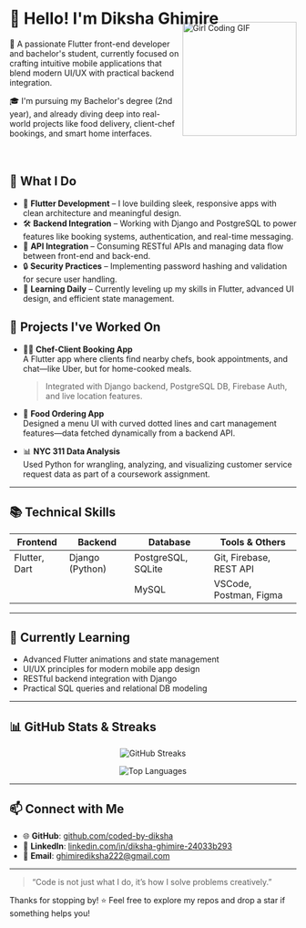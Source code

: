 
# 👋 Hello! I'm Diksha Ghimire
<img src="https://camo.githubusercontent.com/93ee17cb297b1ac91fa41c4f17f86a1d203216fda155ab1e206cf610d61ebbc1/68747470733a2f2f6d656469612e74656e6f722e636f6d2f773341504c6b4d75545830414141414d2f636f6d70757465722d776f726b2e676966" width="200" alt="Girl Coding GIF" align="right" style="vertical-align: middle; margin-top: -30px; margin-bottom:20px"/>

🌱 A passionate Flutter front-end developer and bachelor's student, currently focused on crafting intuitive mobile applications that blend modern UI/UX with practical backend integration.


🎓 I'm pursuing my Bachelor's degree (2nd year), and already diving deep into real-world projects like food delivery, client-chef bookings, and smart home interfaces.
<br><br><br>

## 💼 What I Do

- 🚀 **Flutter Development** – I love building sleek, responsive apps with clean architecture and meaningful design.
- 🛠️ **Backend Integration** – Working with Django and PostgreSQL to power features like booking systems, authentication, and real-time messaging.
- 📡 **API Integration** – Consuming RESTful APIs and managing data flow between front-end and back-end.
- 🔒 **Security Practices** – Implementing password hashing and validation for secure user handling.
- 🧠 **Learning Daily** – Currently leveling up my skills in Flutter, advanced UI design, and efficient state management.

## 🧩 Projects I've Worked On

- 👩‍🍳 **Chef-Client Booking App**  
  A Flutter app where clients find nearby chefs, book appointments, and chat—like Uber, but for home-cooked meals.  
  > Integrated with Django backend, PostgreSQL DB, Firebase Auth, and live location features.

- 🍲 **Food Ordering App**  
  Designed a menu UI with curved dotted lines and cart management features—data fetched dynamically from a backend API.

- 📊 **NYC 311 Data Analysis**  
  Used Python for wrangling, analyzing, and visualizing customer service request data as part of a coursework assignment.

---

## 📚 Technical Skills

| Frontend       | Backend       | Database      | Tools & Others         |
|----------------|---------------|----------------|--------------------------|
| Flutter, Dart  | Django (Python) | PostgreSQL, SQLite | Git, Firebase, REST API |
|                |                | MySQL          | VSCode, Postman, Figma  |

---

## 📌 Currently Learning

- Advanced Flutter animations and state management
- UI/UX principles for modern mobile app design
- RESTful backend integration with Django
- Practical SQL queries and relational DB modeling

---

## 📊 GitHub Stats & Streaks

<p align="center">
  <img src="https://github-readme-streak-stats.herokuapp.com/?user=coded-by-diksha&theme=tokyonight" alt="GitHub Streaks"/>
</p>



<p align="center">
  <img src="https://github-readme-stats.vercel.app/api/top-langs/?username=coded-by-diksha&layout=compact&theme=tokyonight" alt="Top Languages"/>
</p>

---

## 📫 Connect with Me

- 🌐 **GitHub**: [github.com/coded-by-diksha](https://github.com/coded-by-diksha)
- 💼 **LinkedIn**: [linkedin.com/in/diksha-ghimire-24033b293](https://www.linkedin.com/in/diksha-ghimire-24033b293/)
- 📧 **Email**: [ghimirediksha222@gmail.com](mailto:ghimirediksha222@gmail.com)

---

> “Code is not just what I do, it’s how I solve problems creatively.”

Thanks for stopping by! ⭐ Feel free to explore my repos and drop a star if something helps you!
